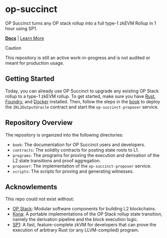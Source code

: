 # op-succinct

OP Succinct turns any OP stack rollup into a full type-1 zkEVM Rollup in 1 hour using SP1.

**[Docs](https://succinctlabs.github.io/op-succinct)**
| [Learn More](https://succinctlabs.github.io/op-succinct)

> [!CAUTION]
>
> This repository is still an active work-in-progress and is not audited or meant for production usage.

## Getting Started

Today, you can already use OP Succinct to upgrade any existing OP Stack rollup to a type-1 zkEVM rollup. To get started, make sure you have [Rust](https://rustup.rs/), [Foundry](https://book.getfoundry.sh/), and [Docker](https://docs.docker.com/engine/install/) installed. Then, follow the steps in the [book]() to deploy the `ZKL2OutputOracle` contract and start the `op-succinct-proposer` service.

## Repository Overview

The repository is organized into the following directories:

- `book`: The documentation for OP Succinct users and developers.
- `contracts`: The solidity contracts for posting state roots to L1.
- `programs`: The programs for proving the execution and derivation of the L2 state transitions and proof aggregation.
- `proposer`: The implementation of the `op-succinct-proposer` service.
- `scripts`: The scripts for proving and generating witnesses.

## Acknowlements

This repo could not exist without:
* [OP Stack](https://docs.optimism.io/stack/getting-started): Modular software components for building L2 blockchains.
* [Kona](https://github.com/anton-rs/kona/tree/main): A portable implementations of the OP Stack rollup state transition, namely the derivation pipeline and the block execution logic.
* [SP1](https://github.com/succinctlabs/sp1): A fast, feature-complete zkVM for developers that can prove the execution of arbitrary Rust (or any LLVM-compiled) program.